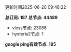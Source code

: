 更新时间2025-06-20 09:48:22

**总订阅: 187**
**总节点: 44489**
- vless节点: 23086
- hysteria2节点: 1

**google ping有效节点: 185**
